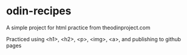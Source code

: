 # odin-recipes
A simple project for html practice from theodinproject.com

Practiced using \<h1\>, \<h2\>, \<p\>, \<img\>, \<a\>, and publishing to github pages
